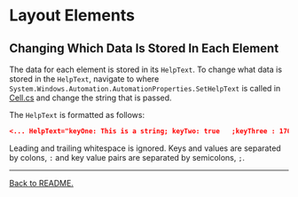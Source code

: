 # Layout Elements

## Changing Which Data Is Stored In Each Element

The data for each element is stored in its `HelpText`. To change what data is stored in the `HelpText`, navigate to where `System.Windows.Automation.AutomationProperties.SetHelpText` is called in [Cell.cs](../Classroom-Seating-Planner/Classroom-Seating-Planner/cells/Cell.cs) and change the string that is passed.

The `HelpText` is formatted as follows:
```json
<... HelpText="keyOne: This is a string; keyTwo: true   ;keyThree : 1701">
```
Leading and trailing whitespace is ignored. Keys and values are separated by colons, `:` and key value pairs are separated by semicolons, `;`. 

---

[Back to README.](../README.md)
